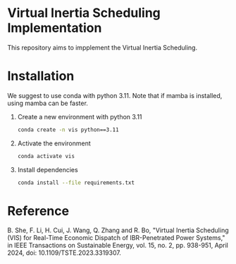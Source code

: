 # Virtual Inertia Scheduling Implementation

This repository aims to impplement the Virtual Inertia Scheduling.

# Installation

We suggest to use conda with python 3.11. Note that if mamba is installed, using mamba can be faster.

1. Create a new environment with python 3.11
    ```bash
    conda create -n vis python==3.11
    ```
2. Activate the environment
    ```bash
    conda activate vis
    ```
3. Install dependencies
    ```bash
    conda install --file requirements.txt
    ```

# Reference

B. She, F. Li, H. Cui, J. Wang, Q. Zhang and R. Bo, "Virtual Inertia Scheduling (VIS) for Real-Time Economic Dispatch of IBR-Penetrated Power Systems," in IEEE Transactions on Sustainable Energy, vol. 15, no. 2, pp. 938-951, April 2024, doi: 10.1109/TSTE.2023.3319307.

